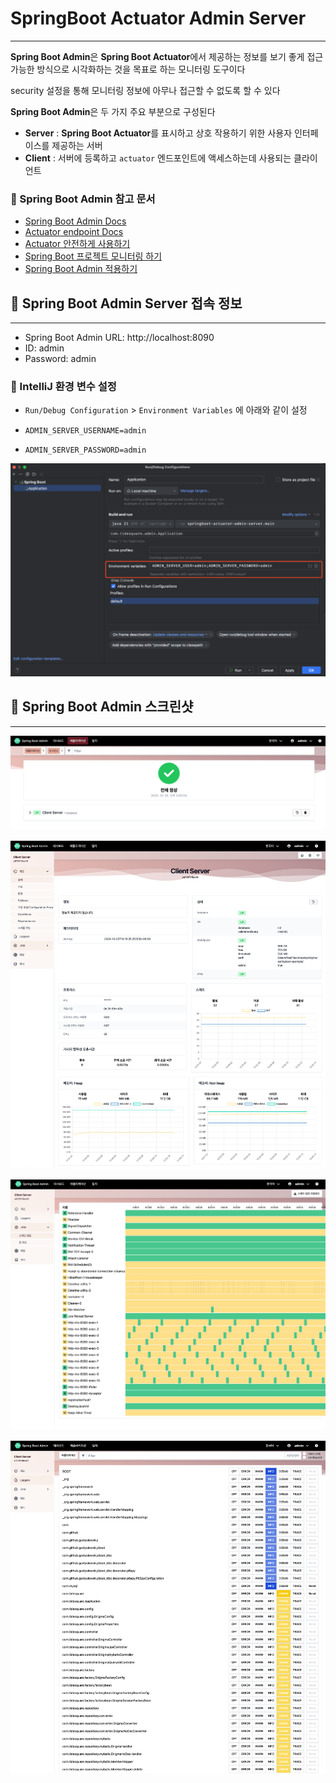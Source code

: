 # SpringBoot Actuator Admin Server

---

**Spring Boot Admin**은 **Spring Boot Actuator**에서 제공하는 정보를 보기 좋게 접근 가능한 방식으로 시각화하는 것을 목표로 하는 모니터링 도구이다 

security 설정을 통해 모니터링 정보에 아무나 접근할 수 없도록 할 수 있다

**Spring Boot Admin**은 두 가지 주요 부분으로 구성된다

- **Server** : **Spring Boot Actuator**를 표시하고 상호 작용하기 위한 사용자 인터페이스를 제공하는 서버
- **Client** : 서버에 등록하고 `actuator` 엔드포인트에 액세스하는데 사용되는 클라이언트


### 📌 Spring Boot Admin 참고 문서

- [Spring Boot Admin Docs](https://docs.spring-boot-admin.com/)
- [Actuator endpoint Docs](https://docs.spring.io/spring-boot/reference/actuator/endpoints.html#actuator.endpoints)
- [Actuator 안전하게 사용하기](https://techblog.woowahan.com/9232/)
- [Spring Boot 프로젝트 모니터링 하기](https://velog.io/@ncookie/Spring-Boot-%ED%94%84%EB%A1%9C%EC%A0%9D%ED%8A%B8-%EB%AA%A8%EB%8B%88%ED%84%B0%EB%A7%81-%ED%95%98%EA%B8%B0)
- [Spring Boot Admin 적용하기](https://velog.io/@ncookie/Spring-Boot-Admin-%EC%A0%81%EC%9A%A9%ED%95%98%EA%B8%B0)


## 🚦 Spring Boot Admin Server 접속 정보

---

- Spring Boot Admin URL: http://localhost:8090
- ID: admin
- Password: admin

### 📌 IntelliJ 환경 변수 설정

- `Run/Debug Configuration` > `Environment Variables` 에 아래와 같이 설정

- `ADMIN_SERVER_USERNAME=admin`
- `ADMIN_SERVER_PASSWORD=admin`

![Environment variables 설정](assets/img1.png)


## 🚦 Spring Boot Admin 스크린샷

---

![Spring Boot Admin 메인화면](assets/img2.png)

![Spring Boot Admin 개요 상세화면](assets/img3.png)

![Spring Boot Admin 스레드덤프](assets/img4.png)

![Spring Boot Admin Loggers](assets/img6.png)